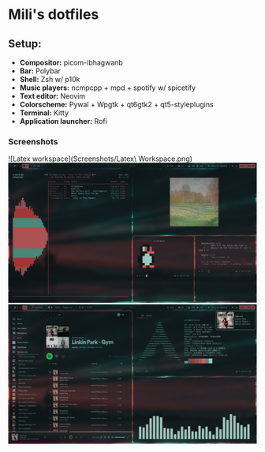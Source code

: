 # Mili's dotfiles

## Setup:
+ **Compositor:** picom-ibhagwanb 
+ **Bar:** Polybar
+ **Shell:** Zsh w/ p10k
+ **Music players:** ncmpcpp + mpd + spotify w/ spicetify
+ **Text editor:** Neovim
+ **Colorscheme:** Pywal + Wpgtk + qt6gtk2 + qt5-styleplugins
+ **Terminal:** Kitty
+ **Application launcher:** Rofi

### Screenshots
![Latex workspace](Screenshots/Latex\ Workspace.png) 
![Music](Screenshots/Music.png) 
![Spotify](Screenshots/Spotify.png) 
